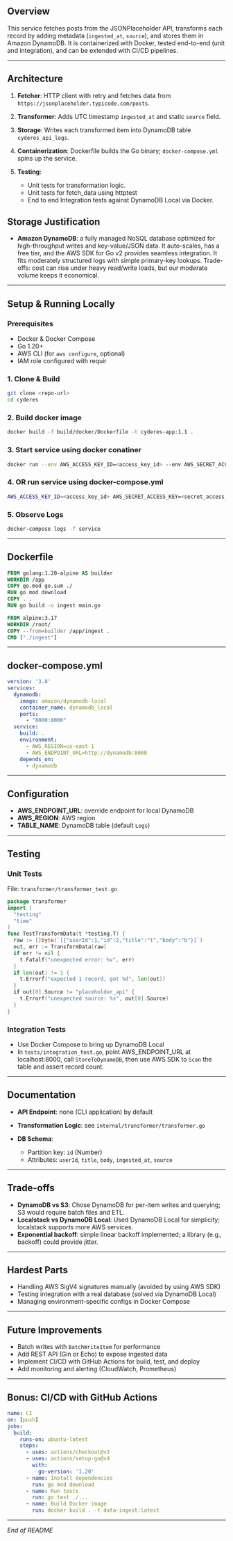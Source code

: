 
## Overview

This service fetches posts from the JSONPlaceholder API, transforms each record by adding metadata (`ingested_at`, `source`), and stores them in Amazon DynamoDB. It is containerized with Docker, tested end-to-end (unit and integration), and can be extended with CI/CD pipelines.

---

## Architecture

1. **Fetcher**: HTTP client with retry and fetches data from `https://jsonplaceholder.typicode.com/posts`.
2. **Transformer**: Adds UTC timestamp `ingested_at` and static `source` field.
3. **Storage**: Writes each transformed item into DynamoDB table `cyderes_api_logs`.
4. **Containerization**: Dockerfile builds the Go binary; `docker-compose.yml` spins up the service.
5. **Testing**:

   * Unit tests for transformation logic.
   * Unit tests for fetch_data using httptest
   * End to end Integration tests against DynamoDB Local via Docker.


## Storage Justification

* **Amazon DynamoDB**: a fully managed NoSQL database optimized for high-throughput writes and key-value/JSON data. It auto-scales, has a free tier, and the AWS SDK for Go v2 provides seamless integration. It fits moderately structured logs with simple primary-key lookups. Trade-offs: cost can rise under heavy read/write loads, but our moderate volume keeps it economical.

---

## Setup & Running Locally

### Prerequisites

* Docker & Docker Compose
* Go 1.20+
* AWS CLI (for `aws configure`, optional)
* IAM role configured with requir

### 1. Clone & Build

```bash
git clone <repo-url>
cd cyderes
```

### 2. Build docker image

```bash
docker build -f build/docker/Dockerfile -t cyderes-app:1.1 .
```

### 3. Start service using docker conatiner

```bash
docker run --env AWS_ACCESS_KEY_ID=<access_key_id> --env AWS_SECRET_ACCESS_KEY=<secret_access_key> cyderes-app:1.1
```

### 4. OR run service using docker-compose.yml

```bash
AWS_ACCESS_KEY_ID=<access_key_id> AWS_SECRET_ACCESS_KEY=<secret_access_key> docker compose -f ./build/docker/docker-compose.yml up
```

### 5. Observe Logs

```bash
docker-compose logs -f service
```

---

## Dockerfile

```dockerfile
FROM golang:1.20-alpine AS builder
WORKDIR /app
COPY go.mod go.sum ./
RUN go mod download
COPY . .
RUN go build -o ingest main.go

FROM alpine:3.17
WORKDIR /root/
COPY --from=builder /app/ingest .
CMD ["./ingest"]
```

---

## docker-compose.yml

```yaml
version: '3.8'
services:
  dynamodb:
    image: amazon/dynamodb-local
    container_name: dynamodb_local
    ports:
      - "8000:8000"
  service:
    build: .
    environment:
      - AWS_REGION=us-east-1
      - AWS_ENDPOINT_URL=http://dynamodb:8000
    depends_on:
      - dynamodb
```

---

## Configuration

* **AWS\_ENDPOINT\_URL**: override endpoint for local DynamoDB
* **AWS\_REGION**: AWS region
* **TABLE\_NAME**: DynamoDB table (default `Logs`)

---

## Testing

### Unit Tests

File: `transformer/transformer_test.go`

```go
package transformer
import (
  "testing"
  "time"
)
func TestTransformData(t *testing.T) {
  raw := []byte(`[{"userId":1,"id":2,"title":"t","body":"b"}]`)
  out, err := TransformData(raw)
  if err != nil {
    t.Fatalf("unexpected error: %v", err)
  }
  if len(out) != 1 {
    t.Errorf("expected 1 record, got %d", len(out))
  }
  if out[0].Source != "placeholder_api" {
    t.Errorf("unexpected source: %s", out[0].Source)
  }
}
```

### Integration Tests

* Use Docker Compose to bring up DynamoDB Local
* In `tests/integration_test.go`, point AWS\_ENDPOINT\_URL at localhost:8000, call `StoreToDynamoDB`, then use AWS SDK to `Scan` the table and assert record count.

---

## Documentation

* **API Endpoint**: none (CLI application) by default
* **Transformation Logic**: see `internal/transformer/transformer.go`
* **DB Schema**:

  * Partition key: `id` (Number)
  * Attributes: `userId`, `title`, `body`, `ingested_at`, `source`

---

## Trade-offs

* **DynamoDB vs S3**: Chose DynamoDB for per-item writes and querying; S3 would require batch files and ETL.
* **Localstack vs DynamoDB Local**: Used DynamoDB Local for simplicity; localstack supports more AWS services.
* **Exponential backoff**: simple linear backoff implemented; a library (e.g., backoff) could provide jitter.

---

## Hardest Parts

* Handling AWS SigV4 signatures manually (avoided by using AWS SDK)
* Testing integration with a real database (solved via DynamoDB Local)
* Managing environment-specific configs in Docker Compose

---

## Future Improvements

* Batch writes with `BatchWriteItem` for performance
* Add REST API (Gin or Echo) to expose ingested data
* Implement CI/CD with GitHub Actions for build, test, and deploy
* Add monitoring and alerting (CloudWatch, Prometheus)

---

## Bonus: CI/CD with GitHub Actions

```yaml
name: CI
on: [push]
jobs:
  build:
    runs-on: ubuntu-latest
    steps:
      - uses: actions/checkout@v3
      - uses: actions/setup-go@v4
        with:
          go-version: '1.20'
      - name: Install dependencies
        run: go mod download
      - name: Run tests
        run: go test ./...
      - name: Build Docker image
        run: docker build . -t data-ingest:latest
```

---

*End of README*
